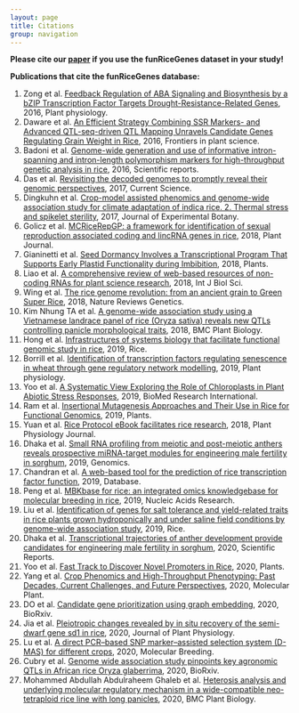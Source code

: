 ```yaml
---
layout: page
title: Citations
group: navigation
---
```


__Please cite our <a href="https://doi.org/10.1093/gigascience/gix119" target="_blank">paper</a> if you use the funRiceGenes dataset in your study!__  

**Publications that cite the funRiceGenes database:**  

1. Zong et al. [Feedback Regulation of ABA Signaling and Biosynthesis by a bZIP Transcription Factor Targets Drought-Resistance-Related Genes](http://www.plantphysiol.org/content/early/2016/06/20/pp.16.00469.abstract), 2016, Plant physiology.
2. Daware et al. [An Efficient Strategy Combining SSR Markers- and Advanced QTL-seq-driven QTL Mapping Unravels Candidate Genes Regulating Grain Weight in Rice](http://journal.frontiersin.org/article/10.3389/fpls.2016.01535/full), 2016, Frontiers in plant science.
3. Badoni et al. [Genome-wide generation and use of informative intron-spanning and intron-length polymorphism markers for high-throughput genetic analysis in rice](http://www.nature.com/articles/srep23765), 2016, Scientific reports.
4. Das et al. [Revisiting the decoded genomes to promptly reveal their genomic perspectives](http://www.currentscience.ac.in/Volumes/112/02/0279.pdf), 2017, Current Science.
5. Dingkuhn et al. [Crop-model assisted phenomics and genome-wide association study for climate adaptation of indica rice. 2. Thermal stress and spikelet sterility](https://doi.org/10.1093/jxb/erx250), 2017, Journal of Experimental Botany.
6. Golicz et al. [MCRiceRepGP: a framework for identification of sexual reproduction associated coding and lincRNA genes in rice](https://onlinelibrary.wiley.com/doi/abs/10.1111/tpj.14019), 2018, Plant Journal.
7. Gianinetti et al. [Seed Dormancy Involves a Transcriptional Program That Supports Early Plastid Functionality during Imbibition](http://www.mdpi.com/2223-7747/7/2/35/htm), 2018, Plants.
8. Liao et al. [A comprehensive review of web-based resources of non-coding RNAs for plant science research](http://www.ijbs.com/v14p0819), 2018, Int J Biol Sci.
9. Wing et al. [The rice genome revolution: from an ancient grain to Green Super Rice](https://www.nature.com/articles/s41576-018-0024-z), 2018, Nature Reviews Genetics.
10. Kim Nhung TA et al. [A genome-wide association study using a Vietnamese landrace panel of rice (Oryza sativa) reveals new QTLs controlling panicle morphological traits](https://bmcplantbiol.biomedcentral.com/articles/10.1186/s12870-018-1504-1), 2018, BMC Plant Biology.
11. Hong et al. [Infrastructures of systems biology that facilitate functional genomic study in rice](https://link.springer.com/article/10.1186/s12284-019-0276-z), 2019, Rice.
12. Borrill et al. [Identification of transcription factors regulating senescence in wheat through gene regulatory network modelling](http://www.plantphysiol.org/content/early/2019/05/07/pp.19.00380.abstract), 2019, Plant physiology.
13. Yoo et al. [A Systematic View Exploring the Role of Chloroplasts in Plant Abiotic Stress Responses](https://www.hindawi.com/journals/bmri/2019/6534745/), 2019, BioMed Research International.
14. Ram et al. [Insertional Mutagenesis Approaches and Their Use in Rice for Functional Genomics](https://www.mdpi.com/2223-7747/8/9/310), 2019, Plants.
15. Yuan et al. [Rice Protocol eBook facilitates rice research](http://www.plant-physiology.com/upload/file/201812280935448659.pdf), 2018, Plant Physiology Journal.
16. Dhaka et al. [Small RNA profiling from meiotic and post-meiotic anthers reveals prospective miRNA-target modules for engineering male fertility in sorghum](https://www.sciencedirect.com/science/article/pii/S0888754319302927), 2019, Genomics.
17. Chandran et al. [A web-based tool for the prediction of rice transcription factor function](https://academic.oup.com/database/article/doi/10.1093/database/baz061/5511305), 2019, Database.
18. Peng et al. [MBKbase for rice: an integrated omics knowledgebase for molecular breeding in rice](https://academic.oup.com/nar/advance-article/doi/10.1093/nar/gkz921/5590660), 2019, Nucleic Acids Research.
19. Liu et al. [Identification of genes for salt tolerance and yield-related traits in rice plants grown hydroponically and under saline field conditions by genome-wide association study](https://link.springer.com/article/10.1186/s12284-019-0349-z), 2019, Rice.
20. Dhaka et al. [Transcriptional trajectories of anther development provide candidates for engineering male fertility in sorghum](https://www.nature.com/articles/s41598-020-57717-0), 2020, Scientific Reports.
21. Yoo et al. [Fast Track to Discover Novel Promoters in Rice](https://www.mdpi.com/2223-7747/9/1/125), 2020, Plants.
22. Yang et al. [Crop Phenomics and High-Throughput Phenotyping: Past Decades, Current Challenges, and Future Perspectives](https://www.sciencedirect.com/science/article/pii/S1674205220300083), 2020, Molecular Plant.
23. DO et al. [Candidate gene prioritization using graph embedding](https://www.biorxiv.org/content/10.1101/2020.02.03.927913v1), 2020, BioRxiv.
24. Jia et al. [Pleiotropic changes revealed by in situ recovery of the semi-dwarf gene sd1 in rice](https://doi.org/10.1016/j.jplph.2020.153141), 2020, Journal of Plant Physiology.
25. Lu et al. [A direct PCR–based SNP marker–assisted selection system (D-MAS) for different crops](https://link.springer.com/article/10.1007/s11032-019-1091-3), 2020, Molecular Breeding.
26. Cubry et al. [Genome wide association study pinpoints key agronomic QTLs in African rice Oryza glaberrima](https://www.biorxiv.org/content/10.1101/2020.01.07.897298v1.full), 2020, BioRxiv.
27. Mohammed Abdullah Abdulraheem Ghaleb et al. [Heterosis analysis and underlying molecular regulatory mechanism in a wide-compatible neo-tetraploid rice line with long panicles](https://bmcplantbiol.biomedcentral.com/articles/10.1186/s12870-020-2291-z), 2020, BMC Plant Biology.
